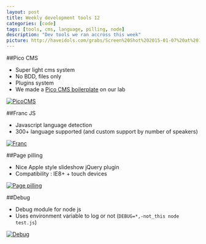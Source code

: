 ```yaml
---
layout: post
title: Weekly development tools 12
categories: [code]
tags: [tools, cms, language, pilling, node]
description: "Dev tools we ran accross this week"
picture: http://haveidols.com/grabs/Screen%20Shot%202015-01-07%20at%2017.33.42.png
---
```


##Pico CMS
- Super light cms system
- No BDD, files only
- Plugins system
- We made a [Pico CMS boilerplate](http://lab.thecreativetechnology.com/projects/picoBoilerplate) on our lab

[![PicoCMS](http://haveidols.com/grabs/Screen%20Shot%202015-01-07%20at%2017.15.41.png)](http://picocms.org)

##Franc JS
- Javascript language detection
- 300+ language supported (and custom support by number of speakers)

[![Franc](http://haveidols.com/grabs/Screen%20Shot%202015-01-07%20at%2017.05.55.png)](http://wooorm.github.io/franc/) 

##Page pilling
- Nice Apple style slideshow jQuery plugin 
- Compatibility : IE8+ + touch devices

[![Page pilling](http://haveidols.com/grabs/Screen%20Shot%202015-01-07%20at%2017.12.44.png)](http://alvarotrigo.com/pagePiling/)


##Debug
- Debug module for node js
- Uses environment variable to log or not (`DEBUG=*,-not_this node test.js`)

[![Debug](http://haveidols.com/grabs/Screen%20Shot%202015-01-07%20at%2017.19.11.png)](https://github.com/visionmedia/debug)
